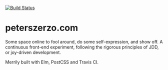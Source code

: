 [![Build Status](https://travis-ci.org/pickled-plugins/peterszerzo.com.svg?branch=master)](https://travis-ci.org/pickled-plugins/peterszerzo.com)

# peterszerzo.com

Some space online to fool around, do some self-expression, and show off. A continuous front-end experiment, following the rigorous principles of JDD, or joy-driven development.

Merrily built with Elm, PostCSS and Travis CI.
